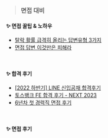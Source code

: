 
> ### 면접 대비

#### ✨ 면접 꿀팁 & 노하우
- [탈락 활률 급격히 올리는 답변유형 3가지](https://velog.io/@coding-nyang-e/8%EB%85%84-%EC%B0%A8-%EA%B0%9C%EB%B0%9C%EC%9E%90%EA%B0%80-%EB%BD%91%EC%9D%80-%EA%B8%B0%EC%88%A0%EB%A9%B4%EC%A0%91-%EC%9E%98-%EB%B3%B4%EB%8A%94-%EB%B6%84%EB%93%A4-%ED%8A%B9%EC%A7%95)
- [면접 답변 이것만은 피해라](https://velog.io/@coding-nyang-e/8%EB%85%84-%EC%B0%A8-%EA%B0%9C%EB%B0%9C%EC%9E%90%EA%B0%80-%EB%BD%91%EC%9D%80-%EA%B8%B0%EC%88%A0%EB%A9%B4%EC%A0%91-%EC%9E%98-%EB%B3%B4%EB%8A%94-%EB%B6%84%EB%93%A4-%ED%8A%B9%EC%A7%95)

<br>

#### ✨ 합격 후기
- [[2022 하반기] LINE 신입공채 합격후기](https://velog.io/@rmswjdtn/2022-%ED%95%98%EB%B0%98%EA%B8%B0-LINE-%EC%8B%A0%EC%9E%85%EA%B3%B5%EC%B1%84-%ED%95%A9%EA%B2%A9%ED%9B%84%EA%B8%B0) <br>
- [토스뱅크 FE 합격 후기 - NEXT 2023](https://velog.io/@zad1264/%ED%86%A0%EC%8A%A4%EB%B1%85%ED%81%AC-FE-%ED%95%A9%EA%B2%A9-%ED%9B%84%EA%B8%B0-NEXT-2023)<br>
- [6년차 첫 경력직 면접 후기](https://velog.io/@ssm0725/6%EB%85%84%EC%B0%A8-%EC%B2%AB-%EA%B2%BD%EB%A0%A5%EC%A7%81-%EB%A9%B4%EC%A0%91-%ED%9B%84%EA%B8%B0)

<br>

#### ✨ 면접 후기
<br>

